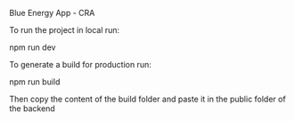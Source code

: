 Blue Energy App - CRA

To run the project in local run:

npm run dev

To generate a build for production run:

npm run build

Then copy the content of the build folder and paste it in the public folder of the backend